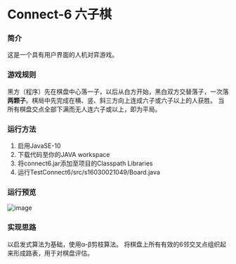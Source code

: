 # Connect-6 六子棋

### 简介
这是一个具有用户界面的人机对弈游戏。

### 游戏规则
黑方（程序）先在棋盘中心落一子，以后从白方开始，黑白双方交替落子，一次落**两颗子**。棋局中先完成在横、竖、斜三方向上连成六子或六子以上的人获胜。
当所有棋盘交点全部下满而无人连六子或以上，即为平局。

### 运行方法
1. 启用JavaSE-10 
2. 下载代码至你的JAVA workspace 
3. 将connect6.jar添加至项目的Classpath Libraries 
4. 运行TestConnect6/src/s16030021049/Board.java

### 运行预览
![image](https://user-images.githubusercontent.com/124513316/216830489-a021c141-d7e0-490e-b163-7e85a341c4fc.png)

### 实现思路
以启发式算法为基础，使用α-β剪枝算法。
将棋盘上所有有效的6邻交叉点组织起来形成路表，用于对棋盘评估。


